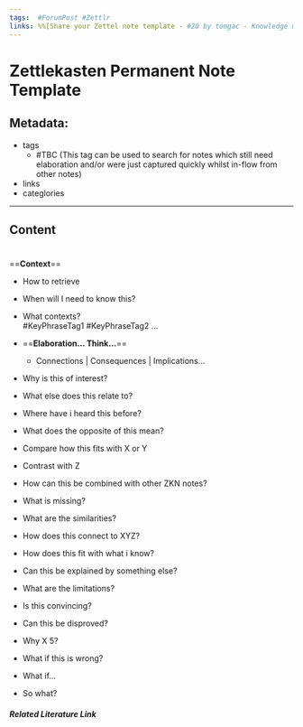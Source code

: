 ```yaml
---
tags:  #ForumPost #Zettlr
links: %%[Share your Zettel note template - #20 by tomgac - Knowledge management - Obsidian Forum](https://forum.obsidian.md/t/share-your-zettel-note-template/3961/20)%%
---
```

# Zettlekasten Permanent Note Template
## Metadata:
- tags
	- #TBC (This tag can be used to search for notes which still need elaboration and/or were just captured quickly whilst in-flow from other notes)
- links
- categlories

---
## Content

#
==**Context**==
- How to retrieve
- When will I need to know this?
- What contexts?  
    #KeyPhraseTag1 #KeyPhraseTag2 …

- ==**Elaboration… Think…**==
	- Connections | Consequences | Implications…
-   Why is this of interest?
-   What else does this relate to?
-   Where have i heard this before?
-   What does the opposite of this mean?
-   Compare how this fits with X or Y
-   Contrast with Z
-   How can this be combined with other ZKN notes?
-   What is missing?
-   What are the similarities?
-   How does this connect to XYZ?
-   How does this fit with what i know?
-   Can this be explained by something else?
-   What are the limitations?
-   Is this convincing?
-   Can this be disproved?
-   Why X 5?
-   What if this is wrong?
-   What if…
-   So what?

##### Related Literature Link


